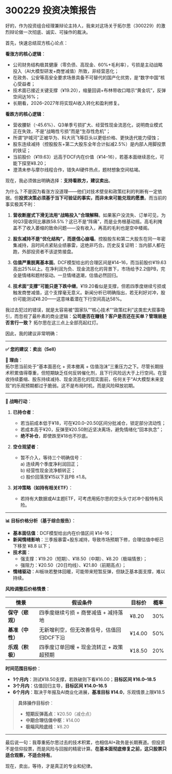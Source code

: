 # 300229 投资决策报告

好的，作为投资组合经理兼辩论主持人，我来对这场关于拓尔思（300229）的激烈辩论做一次彻底、诚实、可操作的裁决。

首先，快速总结双方核心论点：

**看涨方的核心逻辑**：  
- 公司财务结构极其健康（零负债、高现金、60%+毛利率），亏损是主动战略投入（AI大模型研发+商誉减值）所致，非经营恶化；  
- 在政务、公安等高安全要求场景具备不可替代的国产化优势，是“数字中国”核心受益者；  
- 技术面已接近关键支撑（¥19.20），缩量回调+布林带收口暗示“黄金坑”，反弹空间达16%；  
- 长期看，2026–2027年将实现AI收入转化和盈利修复。

**看跌方的核心逻辑**：  
- 营收腰斩（-45.6%）、Q3单季亏损扩大、经营性现金流恶化，说明商业模式正在失效，不是“战略性亏损”而是“生存性危机”；  
- 所谓“护城河”正被华为、科大讯飞等巨头以更低价格、更快迭代能力侵蚀；  
- 股东连续减持（控股股东+第二大股东全年合计拟减2.5%）是内部人用脚投票的铁证；  
- 当前股价（¥19.63）远高于DCF内在价值（¥14–16），若基本面继续恶化，可能下探至¥8.20；  
- 澄清未参与摩尔线程合作，错失AI硬件热点，题材想象空间枯竭。

现在，我必须做出明确选择：**支持看跌方，建议卖出**。

为什么？不是因为看涨方没道理——他们对技术壁垒和政策红利的判断有一定依据。但**投资决策必须基于当下可验证的事实，而非未来可能兑现的愿景**。而当前的事实极其不利：

1. **营收断崖式下滑无法用“战略投入”合理解释**。如果客户没流失、订单可见，为何Q3营收同比暴跌58.5%？这已不是“阵痛”，而是业务根基动摇。高毛利掩盖不了收入萎缩的致命问题——没有收入，再高的毛利也是空中楼阁。

2. **股东减持不是“优化结构”，而是信心崩塌**。控股股东和第二大股东在同一年密集减持，且时间点紧贴业绩暴雷，这绝非巧合。历史反复证明：当内部人都在跑，外部投资者不该逆势接盘。

3. **估值严重脱离基本面**。DCF模型给出的合理区间是¥14–16，而当前股价¥19.63高出25%以上。在净利润为负、现金流恶化的背景下，市场给予2.2倍PB，完全是情绪和题材驱动。一旦情绪退潮，估值必然回归。

4. **技术面“支撑”可能只是下跌中继**。¥19.20看似是支撑，但若四季度继续亏损或触发商誉减值，这个支撑毫无意义。新闻分析已明确指出，若无利好对冲，股价可能测试¥8.20——这意味着潜在下行空间高达58%。

我过去犯过的错误，就是太容易被“国家队”“核心技术”“政策红利”这类宏大叙事吸引，而忽视了最朴素的商业逻辑：**公司是否在赚钱？客户是否还在买单？管理层是否言行一致？** 拓尔思在这三点上全部亮起红灯。

因此，我的建议非常明确：

---

**✅ 您的建议：卖出（Sell）**

**📌 理由**：  
拓尔思当前处于“基本面恶化 + 资本撤离 + 估值泡沫”三重压力之下。尽管长期技术积累值得尊重，但短期缺乏任何反转催化剂，且下行风险远大于上行空间。在营收持续萎缩、股东持续减持、现金流恶化的现实面前，任何关于“AI大模型未来变现”的乐观预期都过于脆弱。这不是布局时机，而是风险释放初期。

---

**🎯 战略行动**：

1. **已持仓者**：  
   - 若当前成本低于¥18，可在¥20.0–20.50区间分批减仓，锁定部分流动性；  
   - 若成本高于¥20，反弹至¥20.50附近坚决离场，避免情绪化“回本执念”；  
   - **绝不补仓**，即使跌至¥18也不抄底。

2. **空仓观望者**：  
   - 暂不介入，等待三个明确信号：  
     a) 连续两个季度净利润回正；  
     b) 经营性现金流净额转正；  
     c) 股价回落至¥15以下且PB ≤1.8。

3. **对冲策略（如持有相关ETF）**：  
   - 若持有大数据或AI主题ETF，可考虑用拓尔思的空头头寸对冲个股特有风险。

---

**📊 目标价格分析（基于综合报告）**：

- **基本面估值**：DCF模型给出内在价值区间 ¥14–16；  
- **新闻情绪影响**：三季报暴雷+股东减持，导致市场预期下修，合理估值中枢已下移至 ¥8.8 以下；  
- **技术面**：  
  - 强支撑：¥19.20（短期）、¥18.50（中期）、¥8.20（极端情景）；  
  - 强阻力：¥20.50（20日均线）、¥21.80（前期高点）；  
- **情绪驱动**：AI板块若整体回暖，可能带来短暂反弹，但缺乏基本面支撑，难以持续。

**风险调整后价格情景**：

| 情景 | 假设条件 | 目标价 | 概率 |
|------|--------|--------|------|
| **保守（悲观）** | 四季度继续亏损 + 商誉减值 + 减持落地 | ¥8.20 | 30% |
| **基准（中性）** | 无新增利空，但无改善信号，估值回归DCF下沿 | ¥14.00 | 50% |
| **乐观（积极）** | 四季度订单回暖 + 现金流转正 + 政策超预期 | ¥18.50 | 20% |

**时间范围目标价**：

- **1个月内**：测试¥18.50支撑，若跌破则下看¥16.00；**目标区间 ¥16.0–18.5**  
- **3个月内**：估值回归主导，**目标区间 ¥14.0–16.5**  
- **6个月内**：取决于年报及AI商业化进展，**基准目标 ¥14.0**，乐观情景上限¥18.5

> **具体操作目标价**：  
> - **短期反弹高点**：¥20.50（减仓点）  
> - **中期合理估值中枢**：¥14.00  
> - **极端风险底线**：¥8.20

---

最后说一句：我尊重拓尔思过去的技术积累，也相信AI+政务是长期赛道。但投资不是信仰投票，而是风险与回报的精密计算。**在基本面彻底修复之前，这只股票只适合观察，不适合持有**。

现在，卖出，等待，才是真正的专业和纪律。